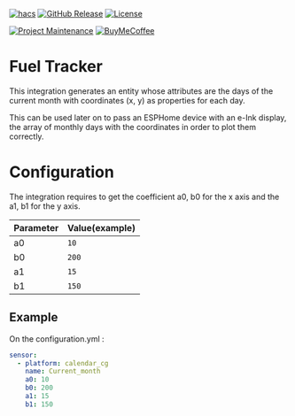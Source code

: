 [![hacs][hacs-shield]][hacs]
[![GitHub Release][releases-shield]][releases]
[![License][license-shield]](LICENSE)

[![Project Maintenance][maintenance-shield]][maintenance]
[![BuyMeCoffee][buymecoffee-shield]][buymecoffee]

# Fuel Tracker

This integration generates an entity whose attributes are the days of the current month with coordinates (x, y) as properties for each day. 

This can be used later on to pass an ESPHome device with an e-Ink display, the array of monthly days with the coordinates in order to plot them correctly.


# Configuration

The integration requires to get the coefficient a0, b0 for the x axis and the a1, b1 for the y axis.

Parameter | Value(example)
-- | --
a0 | `10`
b0 | `200`
a1 | `15`
b1 | `150`


## Example
On the configuration.yml :

```yaml
sensor:
  - platform: calendar_cg
    name: Current_month
    a0: 10
    b0: 200
    a1: 15
    b1: 150
```





[hacs-shield]: https://img.shields.io/badge/HACS-Custom-orange.svg?style=for-the-badge
[hacs]: https://github.com/custom-components/hacs

[releases-shield]: https://img.shields.io/github/release/JGAguado/Calendar_CoordGen.svg?style=for-the-badge
[releases]: https://github.com/JGAguado/Calendar_CoordGen/releases

[license-shield]: https://img.shields.io/github/license/JGAguado/Calendar_CoordGen.svg?style=for-the-badge

[maintenance-shield]: https://img.shields.io/badge/maintainer-J.%20G.%20Aguado-blue.svg?style=for-the-badge
[maintenance]: https://github.com/JGAguado

[buymecoffee-shield]: https://img.shields.io/badge/buy%20me%20a%20coffee-support-yellow.svg?style=for-the-badge
[buymecoffee]: https://www.buymeacoffee.com/J.G.Aguado

